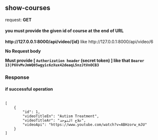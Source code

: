 ## show-courses

request: <strong> GET </strong>

#### you must provide the given id of course at the end of URL
<strong>
   http://127.0.0.1:8000/api/video/{id}
</strong>
like http://127.0.0.1:8000/api/video/6


<strong> No Request body </strong>


<strong> Must provide [ <code>Autherization header</code> (secret token) ] like that <code>Bearer 13|P6VvMvJmWQ05wgyic6zXux42deaqL5nzJtVnOCB3</code> </strong>

### Response 
#### if successful operation
<pre>
<code>
[
    {
        "id": 1,
        "videoTitleEn": "Autism Treatment",
        "videoTitleAr": "علاج التوحد",
        "videoApi": "https://www.youtube.com/watch?v=ABHzorw_mJU"
    }
]
</code>
</pre>
